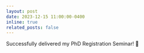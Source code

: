```yaml
---
layout: post
date: 2023-12-15 11:00:00-0400
inline: true
related_posts: false
---
```


Successfully delivered my PhD Registration Seminar! :tada:
